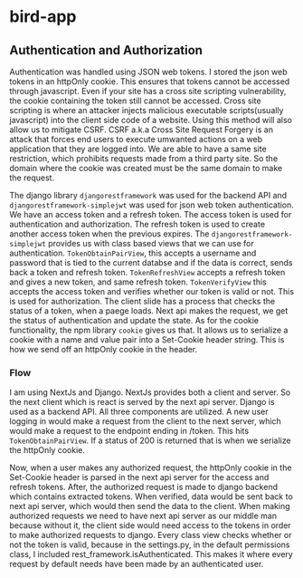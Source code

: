 # bird-app


## Authentication and Authorization

Authentication was handled using JSON web tokens. I stored the json web tokens in an httpOnly cookie. This ensures that tokens cannot be accessed through javascript. Even if your site has a cross site scripting vulnerability, the cookie containing the token still cannot be accessed. Cross site scripting is where an attacker injects malicious executable scripts(usually javascript) into the client side code of a website. Using this method will also allow us to mitigate CSRF. CSRF a.k.a Cross Site Request Forgery is an attack that forces end users to execute umwanted actions on a web application that they are logged into. We are able to have a same site restriction, which prohibits requests made from a third party site. So the domain where the cookie was created must be the same domain to make the request.

The django library `djangorestframework` was used for the backend API and `djangorestframework-simplejwt` was used for json web token authentication. We have an access token and a refresh token. The access token is used for authentication and authorization. The refresh token is used to create another access token when the previous expires. The `djangorestframework-simplejwt` provides us with class based views that we can use for authentication. `TokenObtainPairView`, this accepts a username and password that is tied to the current databse and if the data is correct, sends back a token and refresh token.
`TokenRefreshView` accepts a refresh token and gives a new token, and same refresh token. 
`TokenVerifyView` this accepts the access token and verifies whether our token is valid or not. This is used for authorization. The client slide has a process that checks the status of a token, when a paege loads. Next api makes the request, we get the status of authentication and update the state. 
As for the cookie functionality, the npm library `cookie` gives us that. It allows us to serialize a cookie with a name and value pair into a Set-Cookie header string. This is how we send off an httpOnly cookie in the header.

### Flow

I am using NextJs and Django. NextJs provides both a client and server. So the next client which is react is served by the next api server. Django is used as a backend API. All three components are utilized.
A new user logging in would make a request from the client to the next server, which would make a request to the endpoint ending in /token. This hits `TokenObtainPairView`. If a status of 200 is returned that is when we serialize the httpOnly cookie. 

Now, when a user makes any authorized request, the httpOnly cookie in the Set-Cookie header is parsed in the next api server for the access and refresh tokens. After, the authorized request is made to django backend which contains extracted tokens. When verified, data would be sent back to next api server, which would then send the data to the client. When making authorized requests we need to have next api server as our middle man because without it, the client side would need access to the tokens in order to make authorized requests to django. Every class view checks whether or not the token is valid, because in the settings.py, in the default permissions class, I included rest_framework.isAuthenticated. This makes it where every request by default needs have been made by an authenticated user.  




